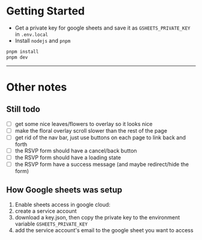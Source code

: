 # Getting Started

- Get a private key for google sheets and save it as `GSHEETS_PRIVATE_KEY` in `.env.local`
- Install `nodejs` and `pnpm`

```bash
pnpm install
pnpm dev
```

---

# Other notes

## Still todo

- [ ] get some nice leaves/flowers to overlay so it looks nice
- [ ] make the floral overlay scroll slower than the rest of the page
- [ ] get rid of the nav bar, just use buttons on each page to link back and forth
- [ ] the RSVP form should have a cancel/back button
- [ ] the RSVP form should have a loading state
- [ ] the RSVP form have a success message (and maybe redirect/hide the form)

## How Google sheets was setup

1. Enable sheets access in google cloud: [](https://console.cloud.google.com/apis/enableflow?apiid=sheets.googleapis.com)
2. create a service account [](https://console.cloud.google.com/apis/credentials)
3. download a key.json, then copy the private key to the environment variable `GSHEETS_PRIVATE_KEY`
4. add the service account's email to the google sheet you want to access
